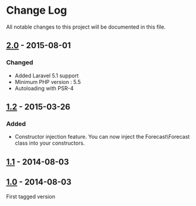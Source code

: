 # Change Log
All notable changes to this project will be documented in this file.

## [2.0](https://github.com/nWidart/Laravel-forecast/releases/tag/2.0) - 2015-08-01

### Changed 

- Added Laravel 5.1 support
- Minimum PHP version : 5.5
- Autoloading with PSR-4

## [1.2](https://github.com/nWidart/Laravel-forecast/releases/tag/1.2) - 2015-03-26

### Added

- Constructor injection feature. You can now inject the Forecast\Forecast class into your constructors.

## [1.1](https://github.com/nWidart/Laravel-forecast/releases/tag/1.1) - 2014-08-03

## [1.0](https://github.com/nWidart/Laravel-forecast/releases/tag/1.0) - 2014-08-03

First tagged version


